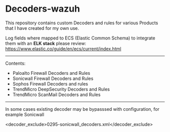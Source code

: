 # Decoders-wazuh

This repository contains custom Decoders and rules for various Products that I have created for my own use.

Log fields where mapped to ECS (Elastic Common Schema) to integrate them with an **ELK stack** please review:
https://www.elastic.co/guide/en/ecs/current/index.html

----
Contents:

  - Paloalto Firewall Decoders and Rules
  - Sonicwall Firewall Decoders and Rules
  - Sophos Firewall Decoders and rules
  - TrendMicro DeepSecurity Decoders and Rules
  - TrendMicro ScanMail Decoders and Rules
  
----

In some cases existing decoder may be bypasssed with configuration, for example Sonicwall

 <decoder_exclude>0295-sonicwall_decoders.xml</decoder_exclude>


